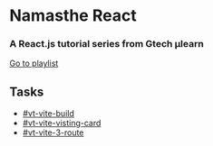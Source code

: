 # Namasthe React
### A React.js tutorial series from Gtech μlearn
[Go to playlist](https://youtube.com/playlist?list=PL4rPSem29OZQdVEnUo4mwuNi00mmx36Ky&si=3c5G0AdpQdLiQJwo)

## Tasks
- [#vt-vite-build](https://namasthe-react-qvmw.vercel.app/)
- [#vt-vite-visting-card](https://visiting-card-acv.vercel.app/)
- [#vt-vite-3-route](https://react-router-acv.vercel.app)
